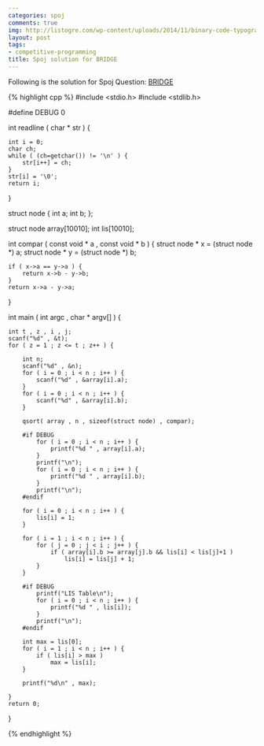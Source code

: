 ```yaml
---
categories: spoj
comments: true
img: http://listogre.com/wp-content/uploads/2014/11/binary-code-typography-hd-wallpaper-1920x1080-2619-672x372.png
layout: post
tags:
- competitive-programming
title: Spoj solution for BRIDGE
---
```


Following is the solution for Spoj Question: [BRIDGE](http://www.spoj.com/problems/BRIDGE/)

{% highlight cpp %}
#include <stdio.h>
#include <stdlib.h>

#define DEBUG 0

int readline ( char * str ) {

	int i = 0;
	char ch;
	while ( (ch=getchar()) != '\n' ) {
		str[i++] = ch;
	}
	str[i] = '\0';
	return i;
}

struct node {
	int a;
	int b;
};

struct node array[10010];
int lis[10010];

int compar ( const void * a , const void * b ) {
	struct node * x = (struct node *) a;
	struct node * y = (struct node *) b;

	if ( x->a == y->a ) {
		return x->b - y->b;
	}
	return x->a - y->a;


}

int main ( int argc , char * argv[] ) {

	int t , z , i , j;
	scanf("%d" , &t);
	for ( z = 1 ; z <= t ; z++ ) {

		int n;
		scanf("%d" , &n);
		for ( i = 0 ; i < n ; i++ ) {
			scanf("%d" , &array[i].a);
		}
		for ( i = 0 ; i < n ; i++ ) {
			scanf("%d" , &array[i].b);
		}

		qsort( array , n , sizeof(struct node) , compar);

		#if DEBUG
			for ( i = 0 ; i < n ; i++ ) {
				printf("%d " , array[i].a);
			}
			printf("\n");
			for ( i = 0 ; i < n ; i++ ) {
				printf("%d " , array[i].b);
			}
			printf("\n");
		#endif

		for ( i = 0 ; i < n ; i++ ) {
			lis[i] = 1;
		}

		for ( i = 1 ; i < n ; i++ ) {
			for ( j = 0 ; j < i ; j++ ) {
				if ( array[i].b >= array[j].b && lis[i] < lis[j]+1 )
					lis[i] = lis[j] + 1;
			}
		}

		#if DEBUG
			printf("LIS Table\n");
			for ( i = 0 ; i < n ; i++ ) {
				printf("%d " , lis[i]);
			}
			printf("\n");
		#endif

		int max = lis[0];
		for ( i = 1 ; i < n ; i++ ) {
			if ( lis[i] > max )
				max = lis[i];
		}

		printf("%d\n" , max);

	}
	return 0;
}

{% endhighlight %}